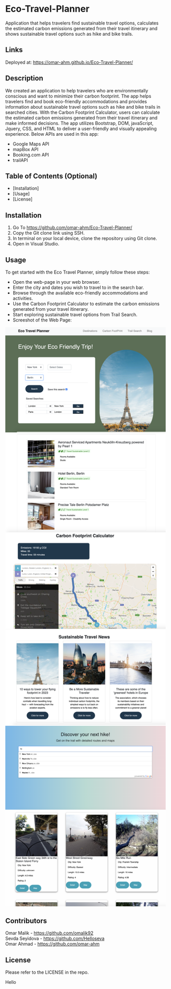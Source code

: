 # Eco-Travel-Planner
Application that helps travelers find sustainable travel options, calculates the estimated carbon emissions generated from their travel itinerary and shows sustainable travel options such as hike and bike trails.

## Links

Deployed at: https://omar-ahm.github.io/Eco-Travel-Planner/


## Description 

We created an application to help travelers who are environmentally conscious and want to minimize their carbon footprint. The app helps travelers find and book eco-friendly accommodations and provides information about sustainable travel options such as hike and bike trails in searched cities.
With the Carbon Footprint Calculator, users can calculate the estimated carbon emissions generated from their travel itinerary and make informed decisions. The app utilizes Bootstrap, DOM, javaScript, Jquery, CSS, and HTML to deliver a user-friendly and visually appealing experience. Below APIs are used in this app:

- Google Maps API
- mapBox API
- Booking.com API
- trailAPI


## Table of Contents (Optional)

* [Installation]
* [Usage]
* [License]


## Installation

1. Go To https://github.com/omar-ahm/Eco-Travel-Planner/
2. Copy the Git clone link using SSH.
3. In terminal on your local device, clone the repository using Git clone.
4. Open in Visual Studio.

## Usage 

To get started with the Eco Travel Planner, simply follow these steps:

- Open the web-page in your web browser.
- Enter the city and dates you wish to travel to in the search bar.
- Browse through the available eco-friendly accommodations and activities.
- Use the Carbon Footprint Calculator to estimate the carbon emissions generated from your travel itinerary.
- Start exploring sustainable travel options from Trail Search.
- Screeshot of the Web Page:

![screenshot of page](assets/images/Screenshot1.png)
![screenshot of page](assets/images/Screenshot2.png)
![screenshot of page](assets/images/Screenshot3.png)
![screenshot of page](assets/images/Screenshot4.png)
![screenshot of page](assets/images/Screenshot5.png)
![screenshot of page](assets/images/Screenshot6.png)



## Contributors

Omar Malik - https://github.com/omalik92  
Sevda Seyidova - https://github.com/Helloseva  
Omar Ahmad - https://github.com/omar-ahm


## License

Please refer to the LICENSE in the repo.


Hello
